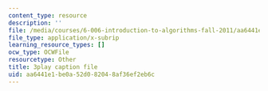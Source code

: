 ```yaml
---
content_type: resource
description: ''
file: /media/courses/6-006-introduction-to-algorithms-fall-2011/aa6441e1be0a52d082048af36ef2eb6c_P7frcB_-g4w.vtt
file_type: application/x-subrip
learning_resource_types: []
ocw_type: OCWFile
resourcetype: Other
title: 3play caption file
uid: aa6441e1-be0a-52d0-8204-8af36ef2eb6c
---
```

